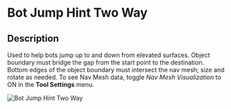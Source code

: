 # Bot Jump Hint Two Way

## Description

Used to help bots jump up to and down from elevated surfaces. Object boundary must bridge the gap from the start point to the destination. Bottom edges of the object boundary must intersect the nav mesh; size and rotate as needed. To see Nav Mesh data, toggle _Nav Mesh Visualization_ to ON in the **Tool Settings** menu.

![Bot Jump Hint Two Way](../../../.gitbook/assets/images/objects/gameplay/nav-mesh/bot-jump-hint-two-way.png)
